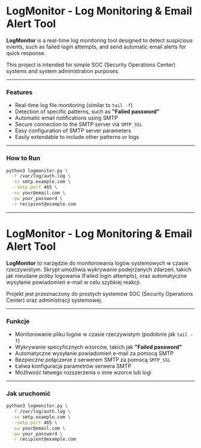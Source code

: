 # LogMonitor - Log Monitoring & Email Alert Tool

**LogMonitor** is a real-time log monitoring tool designed to detect suspicious events, such as failed login attempts, and send automatic email alerts for quick response.

This project is intended for simple SOC (Security Operations Center) systems and system administration purposes.

---

### Features

- Real-time log file monitoring (similar to `tail -f`)
- Detection of specific patterns, such as **"Failed password"**
- Automatic email notifications using SMTP
- Secure connection to the SMTP server via `SMTP_SSL`
- Easy configuration of SMTP server parameters
- Easily extendable to include other patterns or logs

---

### How to Run

```bash
python3 logmonitor.py \
  -f /var/log/auth.log \
  -ss smtp.example.com \
  --smtp-port 465 \
  -su your@email.com \
  -pw your_password \
  -r recipient@example.com
```
-------------------------------------------

# LogMonitor - Log Monitoring & Email Alert Tool

**LogMonitor** to narzędzie do monitorowania logów systemowych w czasie rzeczywistym. Skrypt umożliwia wykrywanie podejrzanych zdarzeń, takich jak nieudane próby logowania (Failed login attempts), oraz automatyczne wysyłanie powiadomień e-mail w celu szybkiej reakcji.

Projekt jest przeznaczony do prostych systemów SOC (Security Operations Center) oraz administracji systemowej.

---

### Funkcje

- Monitorowanie pliku logów w czasie rzeczywistym (podobnie jak `tail -f`)
- Wykrywanie specyficznych wzorców, takich jak **"Failed password"**
- Automatyczne wysyłanie powiadomień e-mail za pomocą SMTP
- Bezpieczne połączenie z serwerem SMTP za pomocą `SMTP_SSL`
- Łatwa konfiguracja parametrów serwera SMTP
- Możliwość łatwego rozszerzenia o inne wzorce lub logi

---

### Jak uruchomić

```bash
python3 logmonitor.py \
  -f /var/log/auth.log \
  -ss smtp.example.com \
  --smtp-port 465 \
  -su your@email.com \
  -pw your_password \
  -r recipient@example.com